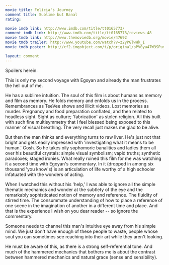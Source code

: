 ```yaml
---
movie title: Felicia's Journey
comment title: Sublime but Banal
rating: 

movie imdb link: http://www.imdb.com/title/tt0165773/
comment imdb link: http://www.imdb.com/title/tt0165773/reviews-48
movie tmdb link: http://www.themoviedb.org/movie/47692
movie tmdb trailer: http://www.youtube.com/watch?v=z2yPGlwHk_I
movie tmdb poster: http://cf2.imgobject.com/t/p/original/pPV0ya47W3SPuy08NwdD6a5v0b7.jpg

layout: comment
---
```


Spoilers herein.

This is only my second voyage with Egoyan and already the man frustrates the hell out of me. 

He has a sublime intuition. The soul of this film is about humans as memory and film as memory. He folds memory and enfolds us in the process. Remembrances as TeeVee shows and illicit videos. Lost memories as murder. Pregnancy and food preparation conflated, and then related to headless sight. Sight as culture; 'fabrication' as stolen religion. All this built with such fine multisymmetry that I feel blessed being exposed to this manner of visual breathing. The very recall just makes me glad to be alive.

But then the man thinks and everything turns to raw liver. He's just not that bright and gets easily impressed with 'investigating what it means to be human.' Gosh. So he takes oily sophomoric banalities and ladles them all over his beautiful crystals: simple visual symbolism; vapid truths; synthetic paradoxes; staged ironies. What really ruined this film for me was watching it a second time with Egoyan's commentary. In it (dropped in among six thousand 'you know's) is an articulation of life worthy of a high schooler infatuated with the wonders of acting.

When I watched this without his 'help,' I was able to ignore all the simple thematic mechanics and wonder at the subtlety of the eye and the remarkably sophisticated notion of memory and reference. The fluidity of stirred time. The consummate understanding of how to place a reference of one scene in the imagination of another in a different time and place. And that is the experience I wish on you dear reader -- so ignore the commentary.

Someone needs to channel this man's intuitive eye away from his simple mind. We just don't have enough of these people to waste, people whose soul you can sometimes see reaching into their art while they aren't looking.

He must be aware of this, as there is a strong self-referential tone. And much of the hammered mechanics that bothers me is about the contrast between hammered mechanics and natural grace (sense and sensibility).